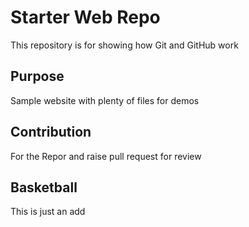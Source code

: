 # Starter Web Repo

This repository is for showing how Git and GitHub work

## Purpose

Sample website with plenty of files for demos

## Contribution
For the Repor and raise pull request for review

## Basketball
This is just an add
